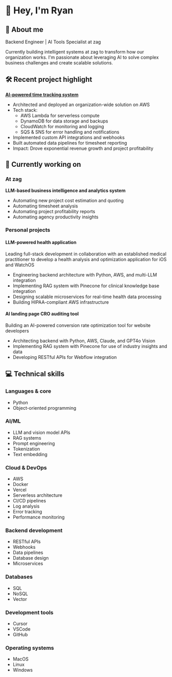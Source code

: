 # 👋 Hey, I'm Ryan

## 🚀 About me
Backend Engineer | AI Tools Specialist at zag

Currently building intelligent systems at zag to transform how our organization works. I'm passionate about leveraging AI to solve complex business challenges and create scalable solutions.

## 🛠️ Recent project highlight
**[AI-powered time tracking system](https://github.com/ryanbaill/timetracking-automation)**
- Architected and deployed an organization-wide solution on AWS
- Tech stack:
  - AWS Lambda for serverless compute
  - DynamoDB for data storage and backups
  - CloudWatch for monitoring and logging
  - SQS & SNS for error handling and notifications
- Implemented custom API integrations and webhooks
- Built automated data pipelines for timesheet reporting
- Impact: Drove exponential revenue growth and project profitability

## 🌱 Currently working on

### At zag
**LLM-based business intelligence and analytics system**
- Automating new project cost estimation and quoting
- Automating timesheet analysis
- Automating project profitability reports
- Automating agency productivity insights

### Personal projects
#### LLM-powered health application
Leading full-stack development in collaboration with an established medical practitioner to develop a health analysis and optimization application for iOS and WatchOS
- Engineering backend architecture with Python, AWS, and multi-LLM integration
- Implementing RAG system with Pinecone for clinical knowledge base integration
- Designing scalable microservices for real-time health data processing
- Building HIPAA-compliant AWS infrastructure

#### AI landing page CRO auditing tool
Building an AI-powered conversion rate optimization tool for website developers
- Architecting backend with Python, AWS, Claude, and GPT4o Vision
- Implementing RAG system with Pinecone for use of industry insights and data
- Developing RESTful APIs for Webflow integration

## 💻 Technical skills

### Languages & core
- Python
- Object-oriented programming

### AI/ML
- LLM and vision model APIs
- RAG systems
- Prompt engineering
- Tokenization
- Text embedding

### Cloud & DevOps
- AWS
- Docker
- Vercel
- Serverless architecture
- CI/CD pipelines
- Log analysis
- Error tracking
- Performance monitoring

### Backend development
- RESTful APIs
- Webhooks
- Data pipelines
- Database design
- Microservices

### Databases
- SQL
- NoSQL
- Vector

### Development tools
- Cursor
- VSCode
- GitHub

### Operating systems
- MacOS
- Linux
- Windows

